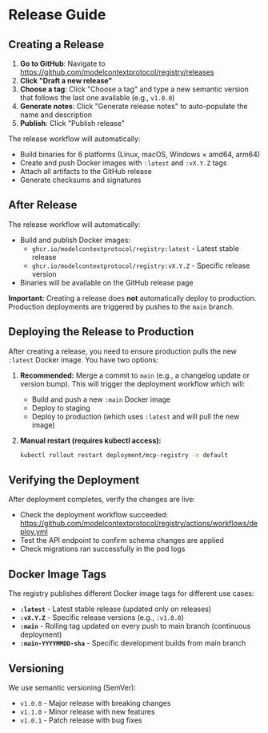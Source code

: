 # Release Guide

## Creating a Release

1. **Go to GitHub**: Navigate to https://github.com/modelcontextprotocol/registry/releases
2. **Click "Draft a new release"**
3. **Choose a tag**: Click "Choose a tag" and type a new semantic version that follows the last one available (e.g., `v1.0.0`)
5. **Generate notes**: Click "Generate release notes" to auto-populate the name and description
6. **Publish**: Click "Publish release"

The release workflow will automatically:
- Build binaries for 6 platforms (Linux, macOS, Windows × amd64, arm64)
- Create and push Docker images with `:latest` and `:vX.Y.Z` tags
- Attach all artifacts to the GitHub release
- Generate checksums and signatures

## After Release

The release workflow will automatically:
- Build and publish Docker images:
  - `ghcr.io/modelcontextprotocol/registry:latest` - Latest stable release
  - `ghcr.io/modelcontextprotocol/registry:vX.Y.Z` - Specific release version
- Binaries will be available on the GitHub release page

**Important:** Creating a release does **not** automatically deploy to production. Production deployments are triggered by pushes to the `main` branch.

## Deploying the Release to Production

After creating a release, you need to ensure production pulls the new `:latest` Docker image. You have two options:

1. **Recommended:** Merge a commit to `main` (e.g., a changelog update or version bump). This will trigger the deployment workflow which will:
   - Build and push a new `:main` Docker image
   - Deploy to staging
   - Deploy to production (which uses `:latest` and will pull the new image)

2. **Manual restart (requires kubectl access):**
   ```bash
   kubectl rollout restart deployment/mcp-registry -n default
   ```

## Verifying the Deployment

After deployment completes, verify the changes are live:
- Check the deployment workflow succeeded: https://github.com/modelcontextprotocol/registry/actions/workflows/deploy.yml
- Test the API endpoint to confirm schema changes are applied
- Check migrations ran successfully in the pod logs

## Docker Image Tags

The registry publishes different Docker image tags for different use cases:

- **`:latest`** - Latest stable release (updated only on releases)
- **`:vX.Y.Z`** - Specific release versions (e.g., `:v1.0.0`)
- **`:main`** - Rolling tag updated on every push to main branch (continuous deployment)
- **`:main-YYYYMMDD-sha`** - Specific development builds from main branch

## Versioning

We use semantic versioning (SemVer):
- `v1.0.0` - Major release with breaking changes
- `v1.1.0` - Minor release with new features
- `v1.0.1` - Patch release with bug fixes